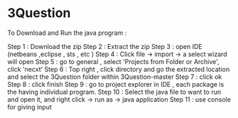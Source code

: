 # 3Question

To Download and Run the java program :

Step 1 : Download the zip 
Step 2 : Extract the zip 
Step 3 : open IDE (netbeans ,eclipse , sts , etc )
Step 4 : Click file -> import -> a select wizard will open 
Step 5 : go to general , select 'Projects from Folder or Archive', click 'necxt'
Step 6 : Top right , click directory  and go the extracted location and select the 3Question folder within 3Question-master
Step 7 : click ok
Step 8 : click finish
Step 9 : go to project explorer in IDE , each package is the having individual program.
Step 10 : Select the java file to want to run and open it, and right click -> run as -> java application 
Step 11 : use console for giving input


